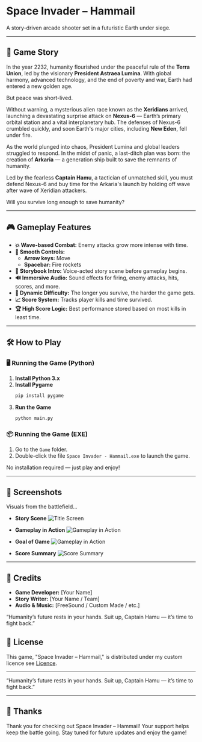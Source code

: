 # Space Invader – Hammail

A story-driven arcade shooter set in a futuristic Earth under siege.

---

## 🌌 Game Story

In the year 2232, humanity flourished under the peaceful rule of the **Terra Union**, led by the visionary **President Astraea Lumina**. With global harmony, advanced technology, and the end of poverty and war, Earth had entered a new golden age.

But peace was short-lived.

Without warning, a mysterious alien race known as the **Xeridians** arrived, launching a devastating surprise attack on **Nexus-6** — Earth’s primary orbital station and a vital interplanetary hub. The defenses of Nexus-6 crumbled quickly, and soon Earth's major cities, including **New Eden**, fell under fire.

As the world plunged into chaos, President Lumina and global leaders struggled to respond. In the midst of panic, a last-ditch plan was born: the creation of **Arkaria** — a generation ship built to save the remnants of humanity.

Led by the fearless **Captain Hamu**, a tactician of unmatched skill, you must defend Nexus-6 and buy time for the Arkaria's launch by holding off wave after wave of Xeridian attackers.

Will you survive long enough to save humanity?

---

## 🎮 Gameplay Features

* **💥 Wave-based Combat:** Enemy attacks grow more intense with time.
* **🚀 Smooth Controls:**
    * **Arrow keys:** Move
    * **Spacebar:** Fire rockets
* **📖 Storybook Intro:** Voice-acted story scene before gameplay begins.
* **🔊 Immersive Audio:** Sound effects for firing, enemy attacks, hits, scores, and more.
* **🧠 Dynamic Difficulty:** The longer you survive, the harder the game gets.
* **📈 Score System:** Tracks player kills and time survived.
* **🏆 High Score Logic:** Best performance stored based on most kills in least time.

---

## 🛠️ How to Play

### 🖥️ Running the Game (Python)

1.  **Install Python 3.x**
2.  **Install Pygame**
    ```bash
    pip install pygame
    ```
3.  **Run the Game**
    ```bash
    python main.py
    ```

### 📦 Running the Game (EXE)

1.  Go to the `Game`  folder.
2.  Double-click the file `Space Invader - Hammail.exe` to launch the game.

No installation required — just play and enjoy!

---

## 📸 Screenshots

Visuals from the battlefield...

* **Story Scene**
    ![Title Screen](images/img1.png)

* **Gameplay in Action**
    ![Gameplay in Action](images/img2.png)

* **Goal of Game**
    ![Gameplay in Action](images/img0.png)

* **Score Summary**
    ![Score Summary](images/img3.png)

---

## 👑 Credits

* **Game Developer:** [Your Name]
* **Story Writer:** [Your Name / Team]
* **Audio & Music:** [FreeSound / Custom Made / etc.]

“Humanity’s future rests in your hands. Suit up, Captain Hamu — it’s time to fight back.”

## 📄 License

This game, "Space Invader – Hammail," is distributed under my custom licence see [Licence](Licence.txt).

---
“Humanity’s future rests in your hands. Suit up, Captain Hamu — it’s time to fight back.”

---

## 🙏 Thanks

Thank you for checking out Space Invader – Hammail! Your support helps keep the battle going. Stay tuned for future updates and enjoy the game!